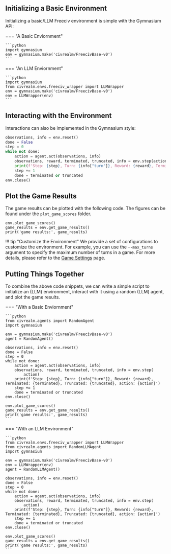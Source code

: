 ## Initializing a Basic Environment

Initializing a basic/LLM Freeciv environment is simple with the Gymnasium API:

=== "A Basic Enviornment"

    ```python
    import gymnasium
    env = gymnasium.make('civrealm/FreecivBase-v0')
    ```

=== "An LLM Enviornment"

    ```python
    import gymnasium
    from civrealm.envs.freeciv_wrapper import LLMWrapper
    env = gymnasium.make('civrealm/FreecivBase-v0')
    env = LLMWrapper(env)
    ```

## Interacting with the Environment

Interactions can also be implemented in the Gymnasium style:

```python
observations, info = env.reset()
done = False
step = 0
while not done:
    action = agent.act(observations, info)
    observations, reward, terminated, truncated, info = env.step(action)
    print(f'Step: {step}, Turn: {info["turn"]}, Reward: {reward}, Terminated: {terminated}, Truncated: {truncated}, action: {action}')
    step += 1
    done = terminated or truncated
env.close()
```

## Plot the Game Results

The game results can be plotted with the following code. The figures can be found under the `plot_game_scores` folder.

```{ .python .select }
env.plot_game_scores()
game_results = env.get_game_results()
print('game results:', game_results)
```

!!! tip "Customize the Environment"
    We provide a set of configurations to customize the environment. For example, you can use the `--max_turns` argument to specify the maximum number of turns in a game. For more details, please refer to the [Game Settings](../advanced_materials/game_setting.md) page.

## Putting Things Together

To combine the above code snippets, we can write a simple script to initialize an (LLM) environment, interact with it using a random (LLM) agent, and plot the game results.

=== "With a Basic Enviornment"

    ```python
    from civrealm.agents import RandomAgent
    import gymnasium

    env = gymnasium.make('civrealm/FreecivBase-v0')
    agent = RandomAgent()

    observations, info = env.reset()
    done = False
    step = 0
    while not done:
        action = agent.act(observations, info)
        observations, reward, terminated, truncated, info = env.step(
            action)
        print(f'Step: {step}, Turn: {info["turn"]}, Reward: {reward}, Terminated: {terminated}, Truncated: {truncated}, action: {action}')
        step += 1
        done = terminated or truncated
    env.close()

    env.plot_game_scores()
    game_results = env.get_game_results()
    print('game results:', game_results)
    ```

=== "With an LLM Environment"

    ```python
    from civrealm.envs.freeciv_wrapper import LLMWrapper
    from civrealm.agents import RandomLLMAgent
    import gymnasium

    env = gymnasium.make('civrealm/FreecivBase-v0')
    env = LLMWrapper(env)
    agent = RandomLLMAgent()

    observations, info = env.reset()
    done = False
    step = 0
    while not done:
        action = agent.act(observations, info)
        observations, reward, terminated, truncated, info = env.step(
            action)
        print(f'Step: {step}, Turn: {info["turn"]}, Reward: {reward}, Terminated: {terminated}, Truncated: {truncated}, action: {action}')
        step += 1
        done = terminated or truncated
    env.close()

    env.plot_game_scores()
    game_results = env.get_game_results()
    print('game results:', game_results)
    ```
